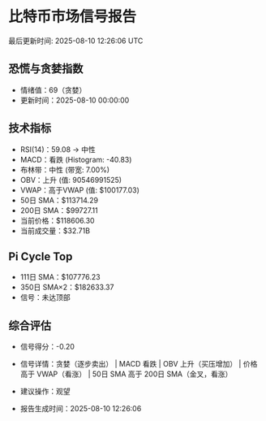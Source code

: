 # 比特币市场信号报告

最后更新时间: 2025-08-10 12:26:06 UTC

## 恐慌与贪婪指数
- 情绪值：69（贪婪）
- 更新时间：2025-08-10 00:00:00

## 技术指标
- RSI(14)：59.08 → 中性
- MACD：看跌 (Histogram: -40.83)
- 布林带：中性 (带宽: 7.00%)
- OBV：上升 (值: 90546991525)
- VWAP：高于VWAP (值: $100177.03)
- 50日 SMA：$113714.29
- 200日 SMA：$99727.11
- 当前价格：$118606.30
- 当前成交量：$32.71B

## Pi Cycle Top
- 111日 SMA：$107776.23
- 350日 SMA×2：$182633.37
- 信号：未达顶部

## 综合评估
- 信号得分：-0.20
- 信号详情：贪婪（逐步卖出） | MACD 看跌 | OBV 上升（买压增加） | 价格高于 VWAP（看涨） | 50日 SMA 高于 200日 SMA（金叉，看涨）
- 建议操作：观望

- 报告生成时间：2025-08-10 12:26:06
